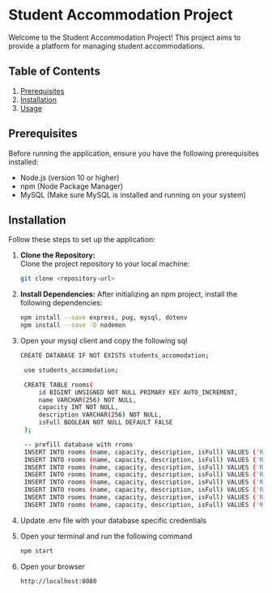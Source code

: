 # Student Accommodation Project

Welcome to the Student Accommodation Project! This project aims to provide a platform for managing student accommodations.

## Table of Contents
1. [Prerequisites](#prerequisites)
2. [Installation](#installation)
3. [Usage](#usage)

## Prerequisites
Before running the application, ensure you have the following prerequisites installed:
- Node.js (version 10 or higher)
- npm (Node Package Manager)
- MySQL (Make sure MySQL is installed and running on your system)

## Installation
Follow these steps to set up the application:

1. **Clone the Repository:**  
   Clone the project repository to your local machine:
   ```bash
   git clone <repository-url>

2. **Install Dependencies:**
   After initializing an npm project, install the following dependencies:
   ```bash
   npm install --save express, pug, mysql, dotenv
   npm install --save -D nodemon
3. Open your mysql client and copy the following sql
   ```bash
   CREATE DATABASE IF NOT EXISTS students_accomodation;

    use students_accomodation;

    CREATE TABLE rooms(
        id BIGINT UNSIGNED NOT NULL PRIMARY KEY AUTO_INCREMENT,
        name VARCHAR(256) NOT NULL,
        capacity INT NOT NULL,
        description VARCHAR(256) NOT NULL,
        isFull BOOLEAN NOT NULL DEFAULT FALSE
    );

    -- prefill database with rroms
    INSERT INTO rooms (name, capacity, description, isFull) VALUES ('Room 1', 2, 'Small room', true);
    INSERT INTO rooms (name, capacity, description, isFull) VALUES ('Room 2', 2, 'Small room', false);
    INSERT INTO rooms (name, capacity, description, isFull) VALUES ('Room 3', 4, 'Medium room', true);
    INSERT INTO rooms (name, capacity, description, isFull) VALUES ('Room 4', 8, 'Large room', false);
    INSERT INTO rooms (name, capacity, description, isFull) VALUES ('Room 5', 21, 'Hall', false);
    INSERT INTO rooms (name, capacity, description, isFull) VALUES ('Room 6', 4, 'Medium room', false);
    INSERT INTO rooms (name, capacity, description, isFull) VALUES ('Room 7', 8, 'Large room', false);
    INSERT INTO rooms (name, capacity, description, isFull) VALUES ('Room 8', 1, 'Private room', true);

4. Update .env file with your database specific credentials
  
5. Open your terminal and run the following command
   ```bash
   npm start
6. Open your browser
    ```bash
    http://localhost:8080